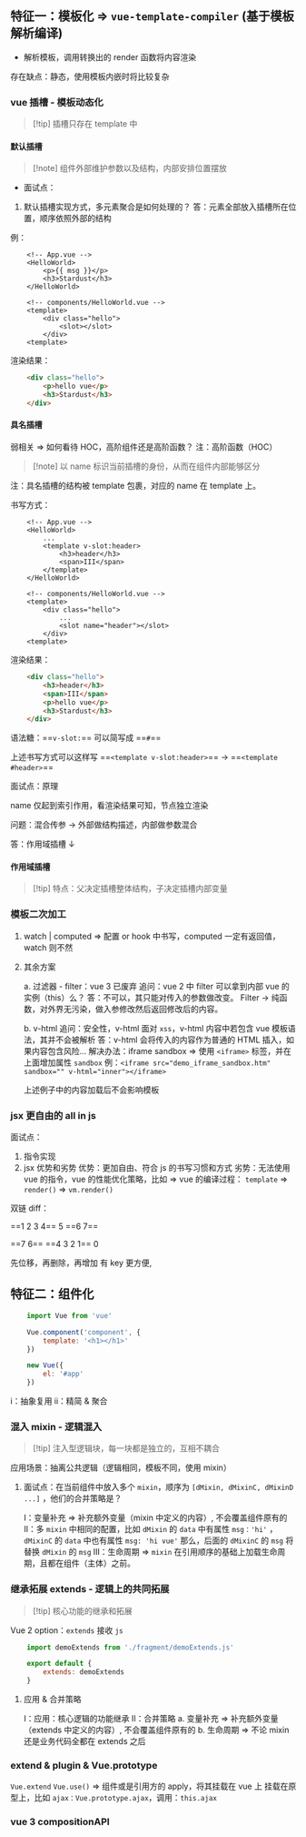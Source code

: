## 特征一：模板化 => `vue-template-compiler` (基于模板解析编译)

-  解析模板，调用转换出的 render 函数将内容渲染

存在缺点：静态，使用模板内嵌时将比较复杂

### vue 插槽 - 模板动态化

>[!tip] 插槽只存在 template 中

#### 默认插槽

>[!note] 组件外部维护参数以及结构，内部安排位置摆放

- 面试点：

1. 默认插槽实现方式，多元素聚合是如何处理的？
    答：元素全部放入插槽所在位置，顺序依照外部的结构

例：
```vue
	<!-- App.vue -->
	<HelloWorld>
		<p>{{ msg }}</p>
		<h3>Stardust</h3>
	</HelloWorld>

	<!-- components/HelloWorld.vue -->
	<template>
		<div class="hello">
			<slot></slot>
		</div>
	<template>
```

渲染结果：
```html
	<div class="hello">
		<p>hello vue</p>
		<h3>Stardust</h3>
	</div>
```

#### 具名插槽

弱相关 => 如何看待 HOC，高阶组件还是高阶函数？
注：高阶函数（HOC）

>[!note] 以 name 标识当前插槽的身份，从而在组件内部能够区分

注：具名插槽的结构被 template 包裹，对应的 name 在 template 上。

书写方式：
```vue
	<!-- App.vue -->
	<HelloWorld>
		...
		<template v-slot:header>
			<h3>header</h3>
			<span>III</span>
		</template>
	</HelloWorld>

	<!-- components/HelloWorld.vue -->
	<template>
		<div class="hello">
			...
			<slot name="header"></slot>
		</div>
	<template>
```

渲染结果：
```html
	<div class="hello">
		<h3>header</h3>
		<span>III</span>
		<p>hello vue</p>
		<h3>Stardust</h3>
	</div>
```

语法糖：==`v-slot:`== 可以简写成 ==`#`== 

上述书写方式可以这样写 ==`<template v-slot:header>`== -> ==`<template #header>`==

面试点：原理

name 仅起到索引作用，看渲染结果可知，节点独立渲染

问题：混合传参 -> 外部做结构描述，内部做参数混合

答：作用域插槽 ↓

#### 作用域插槽

>[!tip] 特点：父决定插槽整体结构，子决定插槽内部变量

### 模板二次加工

1. watch  |  computed
    => 配置 or hook 中书写，computed 一定有返回值，watch 则不然

2. 其余方案
	
	a. 过滤器 - filter：vue 3 已废弃
	追问：vue 2 中 filter 可以拿到内部 vue 的实例（this）么？
	答：不可以，其只能对传入的参数做改变。
		Filter -> 纯函数，对外界无污染，做入参修改然后返回修改后的内容。
	
	b. v-html
	追问：安全性，v-html 面对 `xss`，v-html 内容中若包含 vue 模板语法，其并不会被解析
	答：v-html 会将传入的内容作为普通的 HTML 插入，如果内容包含风险...
	解决办法：iframe sandbox => 使用 `<iframe>` 标签，并在上面增加属性 `sandbox`
		例：`<iframe src="demo_iframe_sandbox.htm" sandbox="" v-html="inner"></iframe> `
		
	上述例子中的内容加载后不会影响模板

### jsx 更自由的 all in js

面试点：

1. 指令实现
2. jsx 优势和劣势
    优势：更加自由、符合 js 的书写习惯和方式
    劣势：无法使用 vue 的指令，vue 的性能优化策略，比如 => vue 的编译过程：
    `template` => `render()` => `vm.render()`

双链 diff：

==1 2 3 4== 5 ==6 7==

==7 6== ==4 3 2 1== 0

先位移，再删除，再增加
有 key 更方便,

## 特征二：组件化

```js
	import Vue from 'vue'

	Vue.component('component', {
		template: '<h1></h1>'
	})

	new Vue({
		el: '#app'
	})
```

i：抽象复用
ii：精简 & 聚合

### 混入 mixin - 逻辑混入

>[!tip] 注入型逻辑块，每一块都是独立的，互相不耦合

应用场景：抽离公共逻辑（逻辑相同，模板不同，使用 mixin）

1. 面试点：在当前组件中放入多个 `mixin`，顺序为 `[dMixin, dMixinC, dMixinD ...]` ，他们的合并策略是？
   
    I：变量补充 => 补充额外变量（mixin 中定义的内容）, 不会覆盖组件原有的
    II：多 `mixin` 中相同的配置，比如 `dMixin` 的 `data` 中有属性 `msg：'hi'` ，`dMixinC` 的 `data` 中也有属性 `msg: 'hi vue'` 那么，后面的 `dMixinC` 的 `msg` 将替换 `dMixin` 的 `msg`
    III：生命周期 => `mixin` 在引用顺序的基础上加载生命周期，且都在组件（主体）之前。

### 继承拓展 extends - 逻辑上的共同拓展

>[!tip] 核心功能的继承和拓展

Vue 2 option：`extends` 接收 `js` 

```js
	import demoExtends from './fragment/demoExtends.js'

	export default {
		extends: demoExtends
	}
```

1. 应用 & 合并策略

	I：应用：核心逻辑的功能继承
	II：合并策略
		a. 变量补充 => 补充额外变量（extends 中定义的内容）, 不会覆盖组件原有的
		b. 生命周期 => 不论 mixin 还是业务代码全都在 extends 之后

### extend & plugin & Vue.prototype

`Vue.extend`
`Vue.use()` => 组件或是引用方的 apply，将其挂载在 vue 上
挂载在原型上，比如 `ajax：Vue.prototype.ajax`，调用：`this.ajax`

### vue 3 compositionAPI